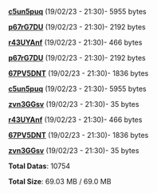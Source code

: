 [**c5un5puq**](/data/c5un5puq.txt) (19/02/23 - 21:30)- 5955 bytes

[**p67rG7DU**](/data/p67rG7DU.txt) (19/02/23 - 21:30)- 2192 bytes

[**r43UYAnf**](/data/r43UYAnf.txt) (19/02/23 - 21:30)- 466 bytes

[**p67rG7DU**](/data/p67rG7DU.txt) (19/02/23 - 21:30)- 2192 bytes

[**67PV5DNT**](/data/67PV5DNT.txt) (19/02/23 - 21:30)- 1836 bytes

[**c5un5puq**](/data/c5un5puq.txt) (19/02/23 - 21:30)- 5955 bytes

[**zvn3GGsv**](/data/zvn3GGsv.txt) (19/02/23 - 21:30)- 35 bytes

[**r43UYAnf**](/data/r43UYAnf.txt) (19/02/23 - 21:30)- 466 bytes

[**67PV5DNT**](/data/67PV5DNT.txt) (19/02/23 - 21:30)- 1836 bytes

[**zvn3GGsv**](/data/zvn3GGsv.txt) (19/02/23 - 21:30)- 35 bytes

**Total Datas**: 10754

**Total Size**: 69.03 MB / 69.0 MB
